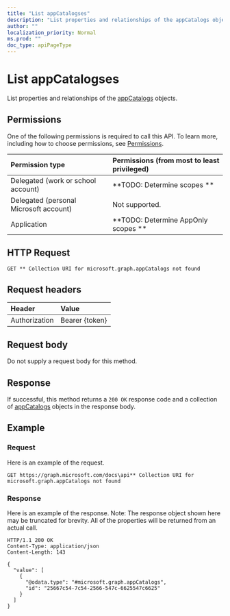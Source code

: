 ```yaml
---
title: "List appCatalogses"
description: "List properties and relationships of the appCatalogs objects."
author: ""
localization_priority: Normal
ms.prod: ""
doc_type: apiPageType
---
```


# List appCatalogses

List properties and relationships of the [appCatalogs](../resources/appcatalogs.md) objects.

## Permissions
One of the following permissions is required to call this API. To learn more, including how to choose permissions, see [Permissions](/concepts/permissions-reference.md).

|Permission type|Permissions (from most to least privileged)|
|:---|:---|
|Delegated (work or school account)|**TODO: Determine scopes **|
|Delegated (personal Microsoft account)|Not supported.|
|Application|**TODO: Determine AppOnly scopes **|

## HTTP Request
<!-- {
  "blockType": "ignored"
}
-->
``` http
GET ** Collection URI for microsoft.graph.appCatalogs not found
```

## Request headers
|Header|Value|
|:---|:---|
|Authorization|Bearer {token}|

## Request body
Do not supply a request body for this method.

## Response
If successful, this method returns a `200 OK` response code and a collection of [appCatalogs](../resources/appcatalogs.md) objects in the response body.

## Example

### Request
Here is an example of the request.
<!-- {
  "blockType": "request",
  "name": "get_appcatalogs"
}
-->
``` http
GET https://graph.microsoft.com/docs\api** Collection URI for microsoft.graph.appCatalogs not found
```

### Response
Here is an example of the response. Note: The response object shown here may be truncated for brevity. All of the properties will be returned from an actual call.
<!-- {
  "blockType": "response",
  "truncated": true,
  "@odata.type": "collection(microsoft.graph.appcatalogs)"
}
-->
``` http
HTTP/1.1 200 OK
Content-Type: application/json
Content-Length: 143

{
  "value": [
    {
      "@odata.type": "#microsoft.graph.appCatalogs",
      "id": "25667c54-7c54-2566-547c-6625547c6625"
    }
  ]
}
```


